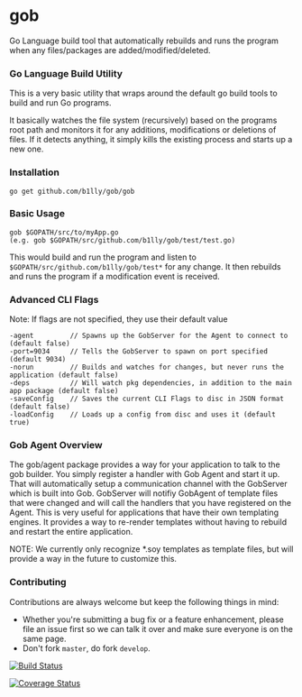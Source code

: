 gob
===

Go Language build tool that automatically rebuilds and runs 
the program when any files/packages are added/modified/deleted.

### Go Language Build Utility

This is a very basic utility that wraps around the default 
go build tools to build and run Go programs. 

It basically watches the file system (recursively) based on the 
programs root path and monitors it for any additions, modifications or 
deletions of files. If it detects anything, it simply kills
the existing process and starts up a new one.

### Installation

    go get github.com/b1lly/gob/gob
    
### Basic Usage

    gob $GOPATH/src/to/myApp.go
    (e.g. gob $GOPATH/src/github.com/b1lly/gob/test/test.go)

This would build and run the program and listen to `$GOPATH/src/github.com/b1lly/gob/test*` 
for any change. It then rebuilds and runs the program if a modification 
event is received.

### Advanced CLI Flags

Note: If flags are not specified, they use their default value

    -agent         // Spawns up the GobServer for the Agent to connect to (default false)
    -port=9034     // Tells the GobServer to spawn on port specified (default 9034)
    -norun         // Builds and watches for changes, but never runs the application (default false)
    -deps          // Will watch pkg dependencies, in addition to the main app package (default false)
    -saveConfig    // Saves the current CLI Flags to disc in JSON format (default false)
    -loadConfig    // Loads up a config from disc and uses it (default true)

### Gob Agent Overview

The gob/agent package provides a way for your application to talk to
the gob builder. You simply register a handler with Gob Agent and
start it up. That will automatically setup a communication channel with the GobServer
which is built into Gob. GobServer will notifiy GobAgent of template files
that were changed and will call the handlers that you have registered on the Agent.
This is very useful for applications that have their own templating engines.
It provides a way to re-render templates without having to rebuild and restart 
the entire application.
    
NOTE: We currently only recognize *.soy templates as template files, but will provide
a way in the future to customize this.

### Contributing

Contributions are always welcome but keep the following things in mind:
* Whether you're submitting a bug fix or a feature enhancement, please file an issue first so we can talk it over and make sure everyone is on the same page.
* Don't fork `master`, do fork `develop`.


[![Build Status](https://travis-ci.org/b1lly/gob.svg?branch=master)](https://travis-ci.org/b1lly/gob)

[![Coverage Status](https://coveralls.io/repos/b1lly/gob/badge.png)](https://coveralls.io/r/b1lly/gob)